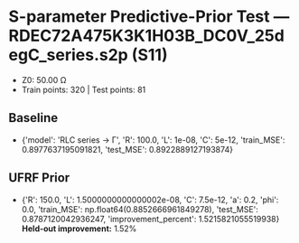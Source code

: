 # S-parameter Predictive-Prior Test — RDEC72A475K3K1H03B_DC0V_25degC_series.s2p (S11)
- Z0: 50.00 Ω
- Train points: 320  |  Test points: 81

## Baseline
- {'model': 'RLC series -> Γ', 'R': 100.0, 'L': 1e-08, 'C': 5e-12, 'train_MSE': 0.8977637195091821, 'test_MSE': 0.8922889127193874}

## UFRF Prior
- {'R': 150.0, 'L': 1.5000000000000002e-08, 'C': 7.5e-12, 'a': 0.2, 'phi': 0.0, 'train_MSE': np.float64(0.8852666961849278), 'test_MSE': 0.8787120042936247, 'improvement_percent': 1.5215821055519938}
**Held-out improvement:** 1.52%